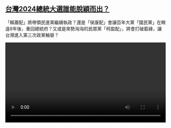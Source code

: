 <!--1702284425000-->
[台灣2024總統大選誰能脫穎而出？](https://www.dw.com/zh/%E5%8F%B0%E7%81%A32024%E7%B8%BD%E7%B5%B1%E5%A4%A7%E9%81%B8%E8%AA%B0%E8%83%BD%E8%84%AB%E7%A9%8E%E8%80%8C%E5%87%BA%EF%BC%9F%20/a-67686179)
------

<p>「賴蕭配」將帶領民進黨繼續執政？還是「侯康配」會讓百年大黨「國民黨」在睽違8年後，重回總統府？又或是來勢洶洶的民眾黨「柯盈配」，將會打破藍綠，讓台灣進入第三次政黨輪替？</small></p><video src="https://tvdownloaddw-a.akamaihd.net/dwtv_video/flv/vdt_zh/2023/bchi231211_001_taiwan2024candidates_01r_AVC_1280x720.mp4" controls style="width:100%"></video>
